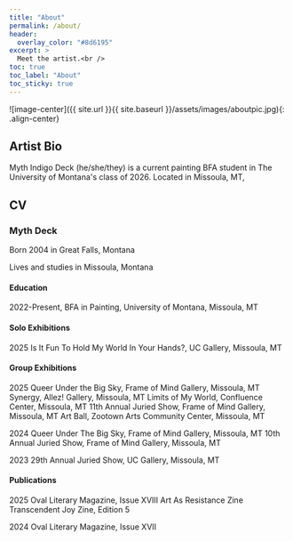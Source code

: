 ```yaml
---
title: "About"
permalink: /about/
header:
  overlay_color: "#8d6195"
excerpt: >
  Meet the artist.<br />
toc: true
toc_label: "About"
toc_sticky: true
---
```

![image-center]({{ site.url }}{{ site.baseurl }}/assets/images/aboutpic.jpg){: .align-center}


## Artist Bio

Myth Indigo Deck (he/she/they) is a current painting BFA student in The University of Montana's class of 2026. Located in Missoula, MT,

## CV

### Myth Deck

Born 2004 in Great Falls, Montana

Lives and studies in Missoula, Montana

#### Education

2022-Present, BFA in Painting, University of Montana, Missoula, MT

#### Solo Exhibitions
2025 Is It Fun To Hold My World In Your Hands?, UC Gallery, Missoula, MT

#### Group Exhibitions

2025
Queer Under the Big Sky, Frame of Mind Gallery, Missoula, MT
Synergy, Allez! Gallery, Missoula, MT
Limits of My World, Confluence Center, Missoula, MT
11th Annual Juried Show, Frame of Mind Gallery, Missoula, MT
Art Ball, Zootown Arts Community Center, Missoula, MT

2024
Queer Under The Big Sky, Frame of Mind Gallery, Missoula, MT
10th Annual Juried Show, Frame of Mind Gallery, Missoula, MT

2023
29th Annual Juried Show, UC Gallery, Missoula, MT

#### Publications

2025
Oval Literary Magazine, Issue XVIII
Art As Resistance Zine
Transcendent Joy Zine, Edition 5

2024
Oval Literary Magazine, Issue XVII
